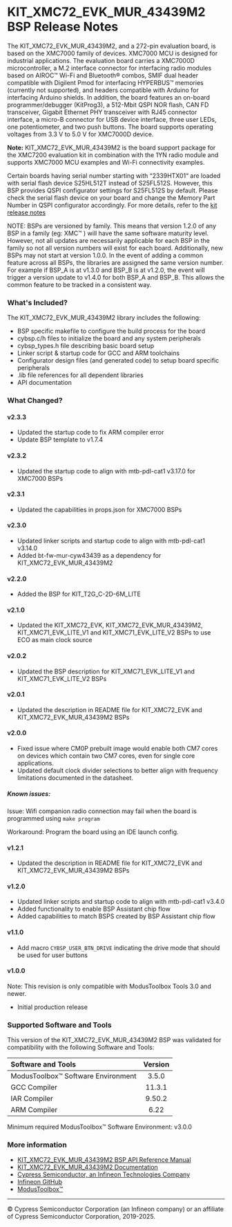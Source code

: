 # KIT_XMC72_EVK_MUR_43439M2 BSP Release Notes
The KIT_XMC72_EVK_MUR_43439M2, and a 272-pin evaluation board, is based on the XMC7000 family of devices. XMC7000 MCU is designed for industrial applications. The evaluation board carries a XMC7000D microcontroller, a M.2 interface connector for interfacing radio modules based on AIROC™ Wi-Fi and Bluetooth® combos, SMIF dual header compatible with Digilent Pmod for interfacing HYPERBUS™ memories (currently not supported), and headers compatible with Arduino for interfacing Arduino shields. In addition, the board features an on-board programmer/debugger (KitProg3), a 512-Mbit QSPI NOR flash, CAN FD transceiver, Gigabit Ethernet PHY transceiver with RJ45 connector interface, a micro-B connector for USB device interface, three user LEDs, one potentiometer, and two push buttons. The board supports operating voltages from 3.3 V to 5.0 V for XMC7000D device.

**Note:**
KIT_XMC72_EVK_MUR_43439M2 is the board support package for the XMC7200 evaluation kit in combination with the 1YN radio module and supports XMC7000 MCU examples and Wi-Fi connectivity examples.

Certain boards having serial number starting with “2339HTX01“ are loaded with serial flash device S25HL512T instead of S25FL512S.  However, this BSP provides QSPI configurator settings for S25FL512S by default. Please check the serial flash device on your board and change the Memory Part Number  in QSPI configurator accordingly. For more details, refer to the
[kit release notes](https://www.infineon.com/dgdl/Infineon-KIT_XMC72_EVK-XMC7200-evaluation-kit-release-notes-UserManual-v04_00-EN.pdf?fileId=8ac78c8c8412f8d301842e69fcde7b8a)

NOTE: BSPs are versioned by family. This means that version 1.2.0 of any BSP in a family (eg: XMC™ ) will have the same software maturity level. However, not all updates are necessarily applicable for each BSP in the family so not all version numbers will exist for each board. Additionally, new BSPs may not start at version 1.0.0. In the event of adding a common feature across all BSPs, the libraries are assigned the same version number. For example if BSP_A is at v1.3.0 and BSP_B is at v1.2.0, the event will trigger a version update to v1.4.0 for both BSP_A and BSP_B. This allows the common feature to be tracked in a consistent way.

### What's Included?
The KIT_XMC72_EVK_MUR_43439M2 library includes the following:
* BSP specific makefile to configure the build process for the board
* cybsp.c/h files to initialize the board and any system peripherals
* cybsp_types.h file describing basic board setup
* Linker script & startup code for GCC and ARM toolchains
* Configurator design files (and generated code) to setup board specific peripherals
* .lib file references for all dependent libraries
* API documentation

### What Changed?
#### v2.3.3
* Updated the startup code to fix ARM compiler error
* Update BSP template to v1.7.4
#### v2.3.2
* Updated the startup code to align with mtb-pdl-cat1 v3.17.0 for XMC7000 BSPs
#### v2.3.1
* Updated the capabilities in props.json for XMC7000 BSPs
#### v2.3.0
* Updated linker scripts and startup code to align with mtb-pdl-cat1 v3.14.0
* Added bt-fw-mur-cyw43439 as a dependency for KIT_XMC72_EVK_MUR_43439M2
#### v2.2.0
* Added the BSP for KIT_T2G_C-2D-6M_LITE
#### v2.1.0
* Updated the KIT_XMC72_EVK, KIT_XMC72_EVK_MUR_43439M2, KIT_XMC71_EVK_LITE_V1 and KIT_XMC71_EVK_LITE_V2 BSPs to use ECO as main clock source
#### v2.0.2
* Updated the BSP description for KIT_XMC71_EVK_LITE_V1 and KIT_XMC71_EVK_LITE_V2 BSPs
#### v2.0.1
* Updated the description in README file for KIT_XMC72_EVK and KIT_XMC72_EVK_MUR_43439M2 BSPs
#### v2.0.0
* Fixed issue where CM0P prebuilt image would enable both CM7 cores on devices which contain
  two CM7 cores, even for single core applications.
* Updated default clock divider selections to better align with frequency limitations documented
  in the datasheet.

##### Known issues:
Issue: Wifi companion radio connection may fail when the board is programmed using `make program`

Workaround: Program the board using an IDE launch config.
#### v1.2.1
* Updated the description in README file for KIT_XMC72_EVK and KIT_XMC72_EVK_MUR_43439M2 BSPs
#### v1.2.0
* Updated linker scripts and startup code to align with mtb-pdl-cat1 v3.4.0
* Added functionality to enable BSP Assistant chip flow
* Added capabilities to match BSPS created by BSP Assistant chip flow
#### v1.1.0
* Add macro `CYBSP_USER_BTN_DRIVE` indicating the drive mode that should be used for user buttons
#### v1.0.0
Note: This revision is only compatible with ModusToolbox Tools 3.0 and newer.
* Initial production release

### Supported Software and Tools
This version of the KIT_XMC72_EVK_MUR_43439M2 BSP was validated for compatibility with the following Software and Tools:

| Software and Tools                        | Version |
| :---                                      | :----:  |
| ModusToolbox™ Software Environment        | 3.5.0   |
| GCC Compiler                              | 11.3.1  |
| IAR Compiler                              | 9.50.2  |
| ARM Compiler                              | 6.22    |

Minimum required ModusToolbox™ Software Environment: v3.0.0

### More information
* [KIT_XMC72_EVK_MUR_43439M2 BSP API Reference Manual][api]
* [KIT_XMC72_EVK_MUR_43439M2 Documentation](https://www.infineon.com/cms/en/product/evaluation-boards/kit_xmc72_evk/)
* [Cypress Semiconductor, an Infineon Technologies Company](http://www.cypress.com)
* [Infineon GitHub](https://github.com/infineon)
* [ModusToolbox™](https://www.cypress.com/products/modustoolbox-software-environment)

[api]: https://infineon.github.io/TARGET_KIT_XMC72_EVK_MUR_43439M2/html/modules.html

---
© Cypress Semiconductor Corporation (an Infineon company) or an affiliate of Cypress Semiconductor Corporation, 2019-2025.